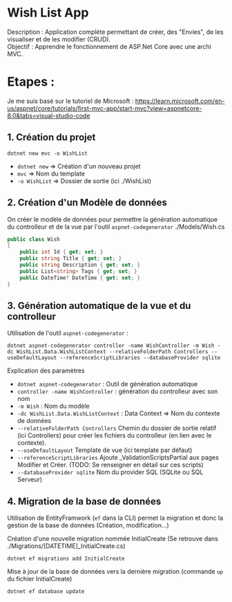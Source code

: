 # Wish List App

Description : Application complète permettant de créer, des "Envies", de les visualiser et de les modifier (CRUD).  
Objectif : Apprendre le fonctionnement de ASP.Net Core avec une archi MVC.

# Etapes :

Je me suis basé sur le tutoriel de Microsoft : https://learn.microsoft.com/en-us/aspnet/core/tutorials/first-mvc-app/start-mvc?view=aspnetcore-8.0&tabs=visual-studio-code

## 1. Création du projet 
```shell
dotnet new mvc -o WishList
```
-   `dotnet new` => Création d'un nouveau projet
-   `mvc` => Nom du template
-   `-o WishList` => Dossier de sortie (ici ./WishList)

## 2. Création d'un Modèle de données
On créer le modèle de données pour permettre la génération automatique du controlleur et de la vue par l'outil `aspnet-codegenerator` 
./Models/Wish.cs
```c#
public class Wish
{
    public int Id { get; set; }
    public string Title { get; set; }
    public string Description { get; set; }
    public List<string> Tags { get; set; }
    public DateTime? DateTime { get; set; }
}
```

## 3. Génération automatique de la vue et du controlleur
Utilisation de l'outil `aspnet-codegenerator` :
```shell
dotnet aspnet-codegenerator controller -name WishController -m Wish -dc WishList.Data.WishListContext --relativeFolderPath Controllers --useDefaultLayout --referenceScriptLibraries --databaseProvider sqlite
```
Explication des paramètres 
-   `dotnet aspnet-codegenerator` : Outil de génération automatique
-   `controller -name WishController` : génération du controlleur avec son nom
-   `-m Wish` : Nom du modèle
-   `-dc WishList.Data.WishListContext` : Data Context => Nom du contexte de données
-   `--relativeFolderPath Controllers` 	Chemin du dossier de sortie relatif (ici Controllers) pour créer les fichiers du controlleur (en lien avec le contexte).
-   `--useDefaultLayout` Template de vue (ici template par défaut)
-   `--referenceScriptLibraries` Ajoute _ValidationScriptsPartial aux pages Modifier et Créer. (TODO: Se renseigner en détail sur ces scripts)
-   `--databaseProvider sqlite` Nom du provider SQL (SQLite ou SQL Serveur)

## 4. Migration de la base de données

Utilisation de EntityFramwork (`ef` dans la  CLI) permet la migration et donc la gestion de la base de données (Création, modification...)

Création d'une nouvelle migration nommée InitialCreate (Se retrouve dans ./Migrations/[DATETIME]_InitialCreate.cs)
```shell
dotnet ef migrations add InitialCreate
 ```

Mise à jour de la base de données vers la dernière migration (commande `up` du fichier InitialCreate)
```shell
dotnet ef database update
 ```